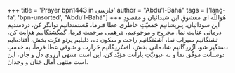 +++
title = 'Prayer bpn1443 in فارسی'
author = "Abdu'l-Bahá"
tags = ['lang-fa', 'bpn-unsorted', "Abdu'l-Bahá"]
+++
هُواللّه
ای معشوقِ اين شيدائيان و مقصودِ اين سودائيان، پـريشانيم جَمعيّتِ خاطری عطا فـرما، مُستمندانيم توانگر کن، دردمنديم درمانی عنايت نما، مجروح و موجوعيم، مَرهمی مرحمت فرما، گمگشتگانيم هدايت کن، تشنگانيم سيراب نما، آشفتگانيم راحت و سکون ده، ذليليم پرتو عزّت بخش، اُفتاده‌ايم دستگير شو، آزُردِگانيم شادمانی بخش، افسُردِگانيم حَرارت و شوقی عطا فرما، به خدمتِ دوستانت موفّق نما و به عبوديّتِ يارانت مؤيّد کن، اين است منتهی آرزوی دل و جان، اين است منتهی آمال جَنان و وجدان.

